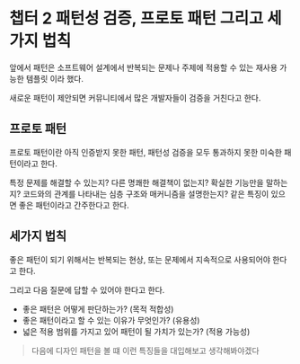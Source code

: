 # 챕터 2 패턴성 검증, 프로토 패턴 그리고 세 가지 법칙

앞에서 패턴은 소프트웨어 설계에서 반복되는 문제나 주제에 적용할 수 있는 재사용 가능한 템플릿 이라 했다.

새로운 패턴이 제안되면 커뮤니티에서 많은 개발자들이 검증을 거친다고 한다.

## 프로토 패턴

프로토 패턴이란 아직 인증받지 못한 패턴, 패턴성 검증을 모두 통과하지 못한 미숙한 패턴이라고 한다.

특정 문제를 해결할 수 있는지? 다른 명쾌한 해결책이 없는지? 확실한 기능만을 말하는지? 코드와의 관계를 나타내는 심층 구조와 매커니즘을 설명한는지? 같은 특징이 있으면 좋은 패턴이라고 간주한다고 한다.

## 세가지 법칙
좋은 패턴이 되기 위해서는 반복되는 현상, 또는 문제에서 지속적으로 사용되어야 한다고 한다.

그리고 다음 질문에 답할 수 있어야 한다고 한다.

- 좋은 패턴은 어떻게 판단하는가? (목적 적합성)
- 좋은 패턴이라고 할 수 있는 이유가 무엇인가? (유용성)
- 넓은 적용 범위를 가지고 있어 패턴이 될 가치가 있는가? (적용 가능성)

> 다음에 디자인 패턴을 볼 떄 이런 특징들을 대입해보고 생각해봐야겠다
